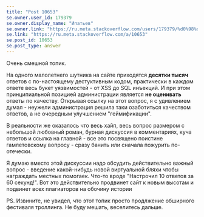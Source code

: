 ```yaml
---
title: "Post 10653"
se.owner.user_id: 179379
se.owner.display_name: "Ипатьев"
se.owner.link: "https://ru.meta.stackoverflow.com/users/179379/%d0%98%d0%bf%d0%b0%d1%82%d1%8c%d0%b5%d0%b2"
se.link: "https://ru.meta.stackoverflow.com/a/10653"
se.post_id: 10653
se.post_type: answer
---
```

<p>Очень смешной топик.</p>
<p>На одного малолетнего шутника на сайте приходятся <strong>десятки тысяч</strong> ответов с по-настоящему дестуктивным кодом, практически в каждом ответе весь букет уязвимостей - от XSS до SQL инъекций. И при этом принципиальной позицией администрации является <strong>не оценивать</strong> ответы по качеству. Открывая ссылку на этот вопрос, я с удивлением думал - неужели администрация решила таки озаботиться качеством ответов, а не очередным улучшением &quot;геймификации&quot;.</p>
<p>В реальности же оказалось что весь хайп, весь вопрос размером с небольшой любовный роман, бурная дискуссия в комментариях, куча ответов и ссылка на главной - все это посвящено поистине гамлетовскому вопросу - сразу банить или сначала пожурить по-отечески.</p>
<p>Я думаю вместо этой дискуссии надо обсудить действительно важный вопрос - введение какой-нибудь новой виртуальной бляхи чтобы награждать местных помогаек. Что-то вроде &quot;Настрочил 10 ответов за 60 секунд!&quot;. Вот это действительно продвинет сайт к новым высотам и подвинет всех плагиаторов на обочину истории</p>
<p>PS. Извините, не увидел, что этот топик просто продлжение обширного фестиваля троллинга. Не буду мешать, веселитесь дальше.</p>
